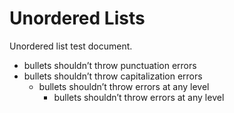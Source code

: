 # Unordered Lists

Unordered list test document.

* bullets shouldn’t throw punctuation errors
* bullets shouldn’t throw capitalization errors
  * bullets shouldn’t throw errors at any level
    * bullets shouldn’t throw errors at any level
